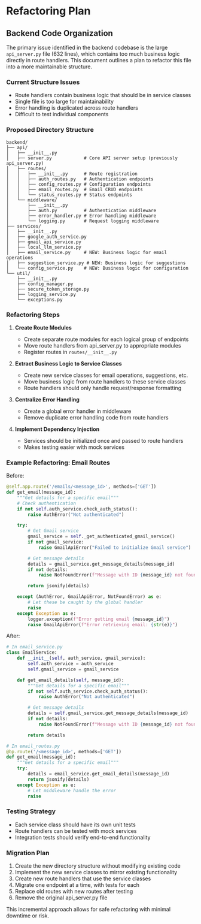 # Refactoring Plan

## Backend Code Organization

The primary issue identified in the backend codebase is the large `api_server.py` file (632 lines), which contains too much business logic directly in route handlers. This document outlines a plan to refactor this file into a more maintainable structure.

### Current Structure Issues

- Route handlers contain business logic that should be in service classes
- Single file is too large for maintainability
- Error handling is duplicated across route handlers
- Difficult to test individual components

### Proposed Directory Structure

```
backend/
├── api/
│   ├── __init__.py
│   ├── server.py            # Core API server setup (previously api_server.py)
│   ├── routes/
│   │   ├── __init__.py      # Route registration
│   │   ├── auth_routes.py   # Authentication endpoints
│   │   ├── config_routes.py # Configuration endpoints
│   │   ├── email_routes.py  # Email CRUD endpoints
│   │   └── status_routes.py # Status endpoints
│   └── middleware/
│       ├── __init__.py
│       ├── auth.py          # Authentication middleware
│       ├── error_handler.py # Error handling middleware
│       └── logging.py       # Request logging middleware
├── services/
│   ├── __init__.py
│   ├── google_auth_service.py
│   ├── gmail_api_service.py
│   ├── local_llm_service.py
│   ├── email_service.py     # NEW: Business logic for email operations
│   ├── suggestion_service.py # NEW: Business logic for suggestions
│   └── config_service.py    # NEW: Business logic for configuration
└── util/
    ├── __init__.py
    ├── config_manager.py
    ├── secure_token_storage.py
    ├── logging_service.py
    └── exceptions.py
```

### Refactoring Steps

1. **Create Route Modules**
   - Create separate route modules for each logical group of endpoints
   - Move route handlers from api_server.py to appropriate modules
   - Register routes in `routes/__init__.py`

2. **Extract Business Logic to Service Classes**
   - Create new service classes for email operations, suggestions, etc.
   - Move business logic from route handlers to these service classes
   - Route handlers should only handle request/response formatting

3. **Centralize Error Handling**
   - Create a global error handler in middleware
   - Remove duplicate error handling code from route handlers

4. **Implement Dependency Injection**
   - Services should be initialized once and passed to route handlers
   - Makes testing easier with mock services

### Example Refactoring: Email Routes

Before:
```python
@self.app.route('/emails/<message_id>', methods=['GET'])
def get_email(message_id):
    """Get details for a specific email"""
    # Check authentication
    if not self.auth_service.check_auth_status():
        raise AuthError("Not authenticated")

    try:
        # Get Gmail service
        gmail_service = self._get_authenticated_gmail_service()
        if not gmail_service:
            raise GmailApiError("Failed to initialize Gmail service")

        # Get message details
        details = gmail_service.get_message_details(message_id)
        if not details:
            raise NotFoundError(f"Message with ID {message_id} not found")

        return jsonify(details)

    except (AuthError, GmailApiError, NotFoundError) as e:
        # Let these be caught by the global handler
        raise
    except Exception as e:
        logger.exception(f"Error getting email {message_id}")
        raise GmailApiError(f"Error retrieving email: {str(e)}")
```

After:

```python
# In email_service.py
class EmailService:
    def __init__(self, auth_service, gmail_service):
        self.auth_service = auth_service
        self.gmail_service = gmail_service

    def get_email_details(self, message_id):
        """Get details for a specific email"""
        if not self.auth_service.check_auth_status():
            raise AuthError("Not authenticated")

        # Get message details
        details = self.gmail_service.get_message_details(message_id)
        if not details:
            raise NotFoundError(f"Message with ID {message_id} not found")

        return details
```

```python
# In email_routes.py
@bp.route('/<message_id>', methods=['GET'])
def get_email(message_id):
    """Get details for a specific email"""
    try:
        details = email_service.get_email_details(message_id)
        return jsonify(details)
    except Exception as e:
        # Let middleware handle the error
        raise
```

### Testing Strategy

- Each service class should have its own unit tests
- Route handlers can be tested with mock services
- Integration tests should verify end-to-end functionality

### Migration Plan

1. Create the new directory structure without modifying existing code
2. Implement the new service classes to mirror existing functionality
3. Create new route handlers that use the service classes
4. Migrate one endpoint at a time, with tests for each
5. Replace old routes with new routes after testing
6. Remove the original api_server.py file

This incremental approach allows for safe refactoring with minimal downtime or risk.
